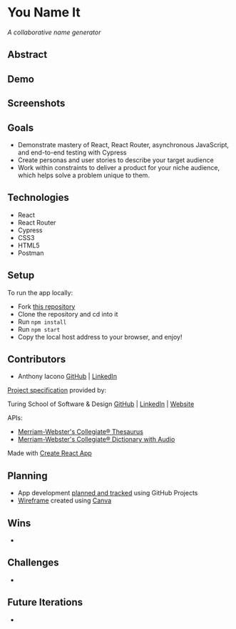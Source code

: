 # You Name It
*A collaborative name generator*

## Abstract


## Demo


## Screenshots


## Goals
- Demonstrate mastery of React, React Router, asynchronous JavaScript, and end-to-end testing with Cypress
- Create personas and user stories to describe your target audience
- Work within constraints to deliver a product for your niche audience, which helps solve a problem unique to them.

## Technologies
- React
- React Router
- Cypress
- CSS3
- HTML5
- Postman

## Setup
To run the app locally:
  - Fork [this repository](https://github.com/anthony-iacono/you-name-it)
  - Clone the repository and cd into it
  - Run `npm install`
  - Run `npm start`
  - Copy the local host address to your browser, and enjoy!

## Contributors
  - Anthony Iacono [GitHub](https://github.com/anthony-iacono) | [LinkedIn](https://www.linkedin.com/in/anthony-iacono/)

[Project specification](https://frontend.turing.edu/projects/module-3/showcase.html) provided by:

Turing School of Software & Design
[GitHub](https://github.com/turingschool) | [LinkedIn](https://www.linkedin.com/school/turingschool/) | [Website](https://turing.edu/)

APIs:
  - [Merriam-Webster's Collegiate® Thesaurus](https://dictionaryapi.com/products/api-collegiate-thesaurus)
  - [Merriam-Webster's Collegiate® Dictionary with Audio](https://dictionaryapi.com/products/api-collegiate-dictionary)

Made with [Create React App](https://reactjs.org/docs/create-a-new-react-app.html)

## Planning
- App development [planned and tracked](https://github.com/anthony-iacono/cinema-central/projects/1) using GitHub Projects
- [Wireframe](https://www.figma.com/file/yiTkThOEDB0yAXhhUwCunr/Rancid-Tomatillos?node-id=0%3A1) created using [Canva](https://www.canva.com/)

## Wins
  -

## Challenges
  -

## Future Iterations
  -
